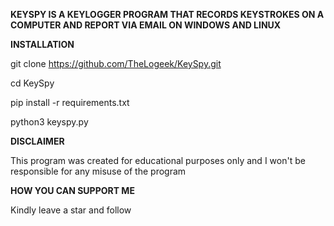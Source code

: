 **KEYSPY IS A KEYLOGGER PROGRAM THAT RECORDS KEYSTROKES ON A COMPUTER AND REPORT VIA EMAIL ON WINDOWS AND LINUX**

**INSTALLATION**

git clone https://github.com/TheLogeek/KeySpy.git

cd KeySpy

pip install -r requirements.txt

python3 keyspy.py

**DISCLAIMER**

This program was created for educational purposes only and I won't be responsible for any misuse of the program

**HOW YOU CAN SUPPORT ME**

Kindly leave a star and follow
